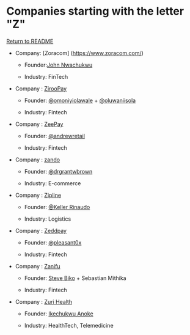 # Companies starting with the letter "Z"

[Return to README](../README.md)
  
- Company: [Zoracom] (https://www.zoracom.com/)
  
  - Founder:[John Nwachukwu](https://twitter.com/ZoracomLtd)
  
  - Industry: FinTech
  
- Company : [ZirooPay](https://ziroopay.com/)

  - Founder: [@omoniyiolawale](https://twitter.com/omoniyiolawale) + [@oluwaniisola](https://twitter.com/oluwaniisola)
  
  - Industry: Fintech
  
- Company : [ZeePay](https://myzeepay.com/)

  - Founder: [@andrewretail](https://twitter.com/andrewretail)
  
  - Industry: Fintech

- Company : [zando](https://www.zando.co.za/)

  - Founder: [@drgrantwbrown](https://twitter.com/drgrantwbrown)
  
  - Industry: E-commerce

- Company : [Zipline](https://flyzipline.com/)

  - Founder: [@Keller Rinaudo](https://twitter.com/KellerRinaudo)
  
  - Industry: Logistics
  
- Company : [Zeddpay](https://t.co/Abxb10y4cL)

  - Founder: [@pleasant0x](https://twitter.com/pleasant0x)
  
  - Industry: Fintech

- Company : [Zanifu](https://www.zanifu.com/)

  - Founder: [Steve Biko](https://www.linkedin.com/in/stevebikoke) + Sebastian Mithika

  - Industry: Fintech

- Company : [Zuri Health](https://nigeria.zuri.health/)

  - Founder: [Ikechukwu Anoke](https://www.linkedin.com/in/ikechukwu-anoke)

  - Industry: HealthTech, Telemedicine
